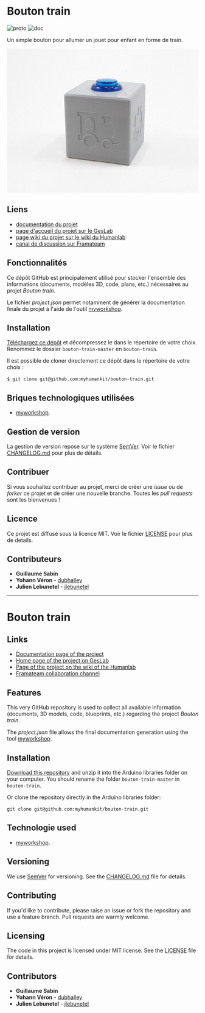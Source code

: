 # Bouton train
![proto](https://img.shields.io/badge/proto-réalisé-success.svg "proto")
![doc](https://img.shields.io/badge/doc-en%20cours-orange.svg "doc")

Un simple bouton pour allumer un jouet pour enfant en forme de train.

![featured_image](images/bouton-train.jpg)

## Liens
 * [documentation du projet](https://docs.humanlab.me/myhumankit/bouton-train)
 * [page d'accueil du projet sur le GesLab](https://rennes.humanlab.me/projet/bouton-train/)
 * [page wiki du projet sur le wiki du Humanlab](http://wikilab.myhumankit.org/index.php?title=Projets:Bouton_train)
 * [canal de discussion sur Framateam](https://framateam.org/myhumankit/channels/petits-projets)

## Fonctionnalités
Ce dépôt GitHub est principalement utilisé pour stocker l'ensemble des informations (documents, modèles 3D, code, plans, etc.) nécessaires au projet _Bouton train_.

Le fichier _project.json_ permet notamment de générer la documentation finale du projet à l'aide de l'outil [myworkshop](https://github.com/myhumankit/myworkshop).

## Installation
[Téléchargez ce dépôt](https://github.com/myhumankit/bouton-train/archive/master.zip) et décompressez le dans le répertoire de votre choix. Renommez le dossier `bouton-train-master` en `bouton-train`.

Il est possible de cloner directement ce dépôt dans le répertoire de votre choix :

```
$ git clone git@github.com:myhumankit/bouton-train.git
```

## Briques technologiques utilisées
 * [myworkshop](https://github.com/myhumankit/myworkshop).

## Gestion de version
La gestion de version repose sur le système [SemVer](http://semver.org/). Voir le fichier [CHANGELOG.md](CHANGELOG.md) pour plus de détails.

## Contribuer
Si vous souhaitez contribuer au projet, merci de créer une _issue_ ou de _forker_ ce projet et de créer une nouvelle branche. Toutes les _pull requests_ sont les bienvenues !

## Licence
Ce projet est diffusé sous la licence MIT. Voir le fichier [LICENSE](LICENSE) pour plus de details.

## Contributeurs
 * **Guillaume Sabin**
 * **Yohann Véron** - [dubhalley](https://github.com/dubhalley)
 * **Julien Lebunetel** - [jlebunetel](https://github.com/jlebunetel)

---

# Bouton train

## Links
 * [Documentation page of the project](https://docs.humanlab.me/myhumankit/bouton-train)
 * [Home page of the project on GesLab](https://rennes.humanlab.me/projet/bouton-train/)
 * [Page of the project on the wiki of the Humanlab](http://wikilab.myhumankit.org/index.php?title=Projets:Bouton_train)
 * [Framateam collaboration channel](https://framateam.org/myhumankit/channels/petits-projets)

## Features
This very GitHub repository is used to collect all available information (documents, 3D models, code, blueprints, etc.) regarding the project _Bouton train_.

The _project.json_ file allows the final documentation generation using the tool [myworkshop](https://github.com/myhumankit/myworkshop).

## Installation
[Download this repository](https://github.com/myhumankit/bouton-train/archive/master.zip) and unzip it into the Arduino libraries folder on your computer. You should rename the folder `bouton-train-master` in `bouton-train`.

Or clone the repository directly in the Arduino libraries folder:

```
git clone git@github.com:myhumankit/bouton-train.git
```

## Technologie used
 * [myworkshop](https://github.com/myhumankit/myworkshop).

## Versioning
We use [SemVer](http://semver.org/) for versioning. See the [CHANGELOG.md](CHANGELOG.md) file for details.

## Contributing
If you'd like to contribute, please raise an issue or fork the repository and use a feature branch. Pull requests are warmly welcome.

## Licensing
The code in this project is licensed under MIT license. See the [LICENSE](LICENSE) file for details.

## Contributors
 * **Guillaume Sabin**
 * **Yohann Véron** - [dubhalley](https://github.com/dubhalley)
 * **Julien Lebunetel** - [jlebunetel](https://github.com/jlebunetel)
